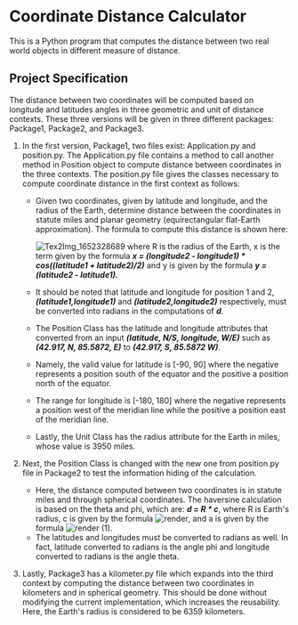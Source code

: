 # Coordinate Distance Calculator

This is a Python program that computes the distance between two real world objects in different measure of distance. 

## Project Specification

The distance between two coordinates will be computed based on longitude and latitudes angles in three geometric and unit of distance contexts.
These three versions will be given in three different packages: Package1, Package2, and Package3.

1. In the first version, Package1, two files exist: Application.py and position.py. The Application.py file contains a method to call another method in Position object to compute distance between coordinates in the three contexts. The position.py file gives the classes necessary to compute coordinate distance in the first context as follows:

    * Given two coordinates, given by latitude and longitude, and the radius of the Earth, determine distance between the coordinates in statute miles and planar geometry (equirectangular flat-Earth approximation). The formula to compute this distance is shown here:
    
       ![Tex2Img_1652328689](https://user-images.githubusercontent.com/105037989/167990578-1c6deb71-09d2-4933-a85d-e7e9676c142e.jpeg) where R is the radius of the Earth, x is the term given by the formula ***x = (longitude2 - longitude1) * cos((latitude1 + latitude2)/2)*** and y is given by the formula ***y = (latitude2 - latitude1).***
     
     * It should be noted that latitude and longitude for position 1 and 2, ***(latitude1,longitude1)*** and ***(latitude2,longitude2)*** respectively, must be converted into radians in the computations of ***d***.
     * The Position Class has the latitude and longitude attributes that converted from an input ***(latitude, N/S, longitude, W/E)*** such as ***(42.917, N, 85.5872, E)*** to ***(42.917, S, 85.5872 W)***.
     * Namely, the valid value for latitude is [-90, 90] where the negative represents a position south of the equator and the positive a position north of the equator.
     * The range for longitude is [-180, 180] where the negative represents a position west of the meridian line while the positive a position east of the meridian line.
     * Lastly, the Unit Class has the radius attribute for the Earth in miles, whose value is 3950 miles.

2. Next, the Position Class is changed with the new one from position.py file in Package2 to test the information hiding of the calculation. 
     * Here, the distance computed between two coordinates is in statute miles and through spherical coordinates. The haversine calculation is based on the theta and phi, which are: ***d = R * c***, where R is Earth's radius, c is given by the formula ![render](https://user-images.githubusercontent.com/105037989/167992414-f6420c7c-9734-478d-bd82-fdafd96d7f34.png), and a is given by the formula ![render (1)](https://user-images.githubusercontent.com/105037989/167992897-75796e5b-2be4-4b57-be93-a408f9ffeeba.png). 
     * The latitudes and longitudes must be converted to radians as well. In fact, latitude converted to radians is the angle phi and longitude converted to radians is the angle theta.

3. Lastly, Package3 has a kilometer.py file which expands into the third context by computing the distance between two coordinates in kilometers and in spherical geometry. This should be done without modifying the current implementation, which increases the reusability. Here, the Earth's radius is considered to be 6359 kilometers. 

   
